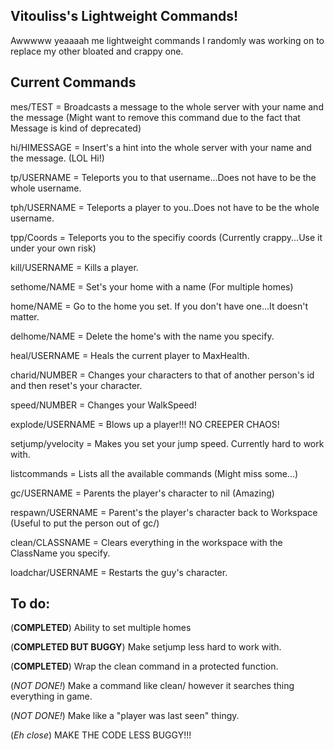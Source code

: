 ## Vitouliss's Lightweight Commands! 

Awwwww yeaaaah me lightweight commands I randomly was working on to replace my other bloated and crappy one. 

## Current Commands

mes/TEST = Broadcasts a message to the whole server with your name and the message (Might want to remove this command due to the fact that Message is kind of deprecated)

hi/HIMESSAGE = Insert's a hint into the whole server with your name and the message. (LOL Hi!)

tp/USERNAME = Teleports you to that username...Does not have to be the whole username.

tph/USERNAME = Teleports a player to you..Does not have to be the whole username.

tpp/Coords = Teleports you to the specifiy coords (Currently crappy...Use it under your own risk)

kill/USERNAME = Kills a player.

sethome/NAME = Set's your home with a name (For multiple homes)

home/NAME = Go to the home you set. If you don't have one...It doesn't matter.

delhome/NAME = Delete the home's with the name you specify. 

heal/USERNAME = Heals the current player to MaxHealth. 

charid/NUMBER = Changes your characters to that of another person's id and then reset's your character.

speed/NUMBER = Changes your WalkSpeed!

explode/USERNAME = Blows up a player!!! NO CREEPER CHAOS!

setjump/yvelocity = Makes you set your jump speed. Currently hard to work with. 

listcommands = Lists all the available commands (Might miss some...)

gc/USERNAME = Parents the player's character to nil (Amazing)

respawn/USERNAME = Parent's the player's character back to Workspace (Useful to put the person out of gc/)

clean/CLASSNAME = Clears everything in the workspace with the ClassName you specify.

loadchar/USERNAME = Restarts the guy's character. 

## To do:

(**COMPLETED**) Ability to set multiple homes

(**COMPLETED BUT BUGGY**) Make setjump less hard to work with.

(**COMPLETED**) Wrap the clean command in a protected function.

(*NOT DONE!*) Make a command like clean/ however it searches thing everything in game. 

(*NOT DONE!*) Make like a "player was last seen" thingy.

(*Eh close*) MAKE THE CODE LESS BUGGY!!!
